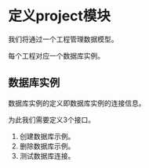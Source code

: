 # 定义project模块

我们将通过一个工程管理数据模型。

每个工程对应一个数据库实例。

## 数据库实例

数据库实例的定义即数据库实例的连接信息。

为此我们需要定义3个接口。

1. 创建数据库示例。
2. 删除数据库示例。
3. 测试数据库连接。